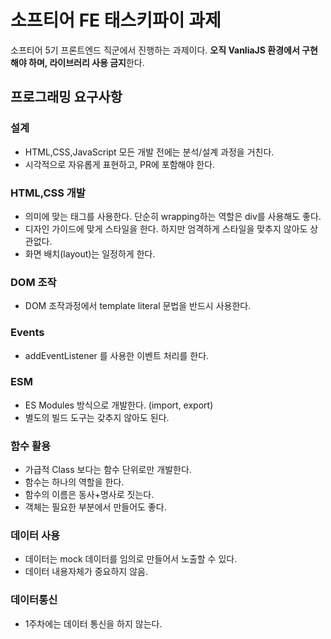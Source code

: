 # 소프티어 FE 태스키파이 과제
소프티어 5기 프론트엔드 직군에서 진행하는 과제이다.
**오직 VanliaJS 환경에서 구현해야 하며, 라이브러리 사용 금지**한다.

## 프로그래밍 요구사항
### 설계
- HTML,CSS,JavaScript 모든 개발 전에는 분석/설계 과정을 거친다.
- 시각적으로 자유롭게 표현하고, PR에 포함해야 한다.

### HTML,CSS 개발
- 의미에 맞는 태그를 사용한다. 단순히 wrapping하는 역할은 div를 사용해도 좋다.
- 디자인 가이드에 맞게 스타일을 한다. 하지만 엄격하게 스타일을 맞추지 않아도 상관없다.
- 화면 배치(layout)는 일정하게 한다.

### DOM 조작
- DOM 조작과정에서 template literal 문법을 반드시 사용한다.

### Events
- addEventListener 를 사용한 이벤트 처리를 한다.

### ESM
- ES Modules 방식으로 개발한다. (import, export)
- 별도의 빌드 도구는 갖추지 않아도 된다.

### 함수 활용
- 가급적 Class 보다는 함수 단위로만 개발한다.
- 함수는 하나의 역할을 한다.
- 함수의 이름은 동사+명사로 짓는다.
- 객체는 필요한 부분에서 만들어도 좋다.

### 데이터 사용
- 데이터는 mock 데이터를 임의로 만들어서 노출할 수 있다.
- 데이터 내용자체가 중요하지 않음.

### 데이터통신
- 1주차에는 데이터 통신을 하지 않는다.

